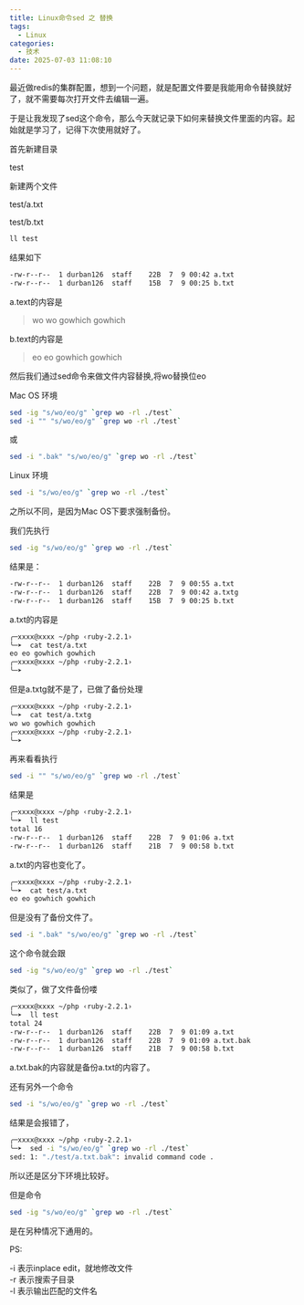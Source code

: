 ```yaml
---
title: Linux命令sed 之 替换
tags:
  - Linux
categories:
  - 技术
date: 2025-07-03 11:08:10
---
```


最近做redis的集群配置，想到一个问题，就是配置文件要是我能用命令替换就好了，就不需要每次打开文件去编辑一遍。

于是让我发现了sed这个命令，那么今天就记录下如何来替换文件里面的内容。起始就是学习了，记得下次使用就好了。

首先新建目录

test

新建两个文件

test/a.txt

test/b.txt

```bash
ll test
```

结果如下

```bash
-rw-r--r--  1 durban126  staff    22B  7  9 00:42 a.txt
-rw-r--r--  1 durban126  staff    15B  7  9 00:25 b.txt
```

a.text的内容是

> wo wo gowhich gowhich

b.text的内容是

> eo eo gowhich gowhich

然后我们通过sed命令来做文件内容替换,将wo替换位eo

Mac OS 环境

```bash
sed -ig "s/wo/eo/g" `grep wo -rl ./test`
sed -i "" "s/wo/eo/g" `grep wo -rl ./test`
```

或

```bash
sed -i ".bak" "s/wo/eo/g" `grep wo -rl ./test`
```

Linux 环境

```bash
sed -i "s/wo/eo/g" `grep wo -rl ./test`
```

之所以不同，是因为Mac OS下要求强制备份。

我们先执行

```bash
sed -ig "s/wo/eo/g" `grep wo -rl ./test`
```

结果是：

```bash
-rw-r--r--  1 durban126  staff    22B  7  9 00:55 a.txt
-rw-r--r--  1 durban126  staff    22B  7  9 00:42 a.txtg
-rw-r--r--  1 durban126  staff    15B  7  9 00:25 b.txt
```

a.txt的内容是

```bash
╭─xxxx@xxxx ~/php ‹ruby-2.2.1› 
╰─➤  cat test/a.txt
eo eo gowhich gowhich
╭─xxxx@xxxx ~/php ‹ruby-2.2.1› 
╰─➤
```

但是a.txtg就不是了，已做了备份处理

```bash
╭─xxxx@xxxx ~/php ‹ruby-2.2.1› 
╰─➤  cat test/a.txtg
wo wo gowhich gowhich
╭─xxxx@xxxx ~/php ‹ruby-2.2.1› 
╰─➤
```

再来看看执行

```bash
sed -i "" "s/wo/eo/g" `grep wo -rl ./test`
```

结果是

```bash
╭─xxxx@xxxx ~/php ‹ruby-2.2.1› 
╰─➤  ll test 
total 16
-rw-r--r--  1 durban126  staff    22B  7  9 01:06 a.txt
-rw-r--r--  1 durban126  staff    21B  7  9 00:58 b.txt
```

a.txt的内容也变化了。

```bash
╭─xxxx@xxxx ~/php ‹ruby-2.2.1› 
╰─➤  cat test/a.txt 
eo eo gowhich gowhich
```

但是没有了备份文件了。

```bash
sed -i ".bak" "s/wo/eo/g" `grep wo -rl ./test`
```

这个命令就会跟

```bash
sed -ig "s/wo/eo/g" `grep wo -rl ./test`
```

类似了，做了文件备份喽

```bash
╭─xxxx@xxxx ~/php ‹ruby-2.2.1› 
╰─➤  ll test 
total 24
-rw-r--r--  1 durban126  staff    22B  7  9 01:09 a.txt
-rw-r--r--  1 durban126  staff    22B  7  9 01:09 a.txt.bak
-rw-r--r--  1 durban126  staff    21B  7  9 00:58 b.txt
```

a.txt.bak的内容就是备份a.txt的内容了。

还有另外一个命令

```bash
sed -i "s/wo/eo/g" `grep wo -rl ./test`
```

结果是会报错了，

```bash
╭─xxxx@xxxx ~/php ‹ruby-2.2.1› 
╰─➤  sed -i "s/wo/eo/g" `grep wo -rl ./test` 
sed: 1: "./test/a.txt.bak": invalid command code .
```

所以还是区分下环境比较好。

但是命令

```bash
sed -ig "s/wo/eo/g" `grep wo -rl ./test`
```

是在另种情况下通用的。

PS:

-i 表示inplace edit，就地修改文件  
-r 表示搜索子目录  
-l 表示输出匹配的文件名


